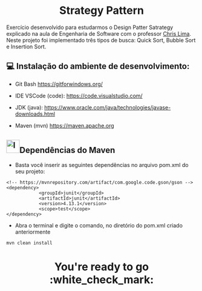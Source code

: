 <h1 align="center">Strategy Pattern</h1>
<p align= 'left'>Exercício desenvolvido para estudarmos o Design Patter Satrategy explicado na aula de Engenharia de Software com o professor <a href='https://github.com/chrislima-inatel/C214'>Chris Lima</a>. Neste projeto foi implementado três tipos de busca: Quick Sort, Bubble Sort e Insertion Sort.</p>

## :computer:  Instalação do ambiente de desenvolvimento:
- Git Bash
https://gitforwindows.org/

- IDE VSCode (code):
https://code.visualstudio.com/

- JDK (java):
https://www.oracle.com/java/technologies/javase-downloads.html

- Maven (mvn)
https://maven.apache.org

<h2><img src="https://cdn.icon-icons.com/icons2/2107/PNG/512/file_type_maven_icon_130397.png" alt = "logo Maven" width = "35">Dependências do Maven</h2>

- Basta você inserir as seguintes dependências no arquivo pom.xml do seu projeto:
  
```
<!-- https://mvnrepository.com/artifact/com.google.code.gson/gson -->
<dependency>
            <groupId>junit</groupId>
            <artifactId>junit</artifactId>
            <version>4.13.1</version>
            <scope>test</scope>
</dependency>
```

- Abra o terminal e digite o comando, no diretório do pom.xml criado anteriormente

```
mvn clean install
```

<h1 align="center">You're ready to go :white_check_mark:</h1>
